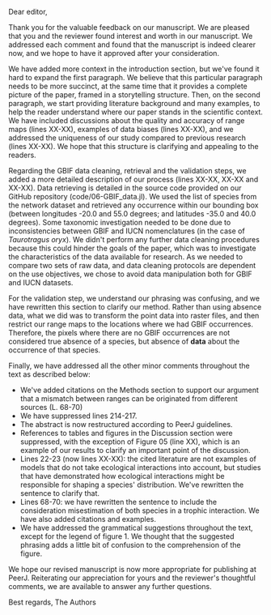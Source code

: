 Dear editor,

Thank you for the valuable feedback on our manuscript. We are pleased that you
and the reviewer found interest and worth in our manuscript. We addressed each comment and found that the manuscript is indeed clearer now, and we hope to have it approved after your consideration.

We have added more context in the introduction section, but we've found it hard
to expand the first paragraph. We believe that this particular paragraph needs
to be more succinct, at the same time that it provides a complete picture of the
paper, framed in a storytelling structure. Then, on the second paragraph, we
start providing literature background and many examples, to help the reader
understand where our paper stands in the scientific context. We have included
discussions about the quality and accuracy of range maps (lines XX-XX), examples
of data biases (lines XX-XX), and we addressed the uniqueness of our study
compared to previous research (lines XX-XX). We hope that this structure is
clarifying and appealing to the readers.

Regarding the GBIF data cleaning, retrieval and the validation steps, we added a
more detailed description of our process (lines XX-XX, XX-XX and XX-XX). Data
retrieving is detailed in the source code provided on our GitHub repository
(code/06-GBIF_data.jl). We used the list of species from the network dataset and
retrieved any occurrence within our bounding box (between longitudes -20.0 and
55.0 degrees; and latitudes -35.0 and 40.0 degrees). Some taxonomic
investigation needed to be done due to inconsistencies between GBIF and IUCN
nomenclatures (in the case of _Taurotragus oryx_). We didn't perform any further
data cleaning procedures because this could hinder the goals of the paper, which
was to investigate the characteristics of the data available for research. As we
needed to compare two sets of raw data, and data cleaning protocols are
dependent on the use objectives, we chose to avoid data manipulation both for
GBIF and IUCN datasets.

For the validation step, we understand our phrasing was confusing, and we have
rewritten this section to clarify our method. Rather than using
absence data, what we did was to transform the point data into raster files, and
then restrict our range maps to the locations where we had GBIF occurrences.
Therefore, the pixels where there are no GBIF occurrences are not considered
true absence of a species, but absence of **data** about the occurrence of that
species.

Finally, we have addressed all the other minor comments throughout the text as
described below:
- We've added citations on the Methods section to support our argument that a
  mismatch between ranges can be originated from different sources (L. 68-70)
- We have suppressed lines 214-217.
- The abstract is now restructured according to PeerJ guidelines.
- References to tables and figures in the Discussion section were suppressed,
  with the exception of Figure 05 (line XX), which is an example of our results
  to clarify an important point of the discussion.
- Lines 22-23 (now lines XX-XX): the cited literature are not examples of models
  that do not take ecological interactions into account, but studies that have
  demonstrated how ecological interactions might be responsible for shaping a
  species' distribution. We've rewritten the sentence to clarify that.
-  Lines 68-70: we have rewritten the sentence to include the consideration
   misestimation of both species in a trophic interaction. We have also added
   citations and examples.
- We have addressed the grammatical suggestions throughout the text, except for
  the legend of figure 1. We thought that the suggested phrasing adds a little
  bit of confusion to the comprehension of the figure.

We hope our revised manuscript is now more appropriate for publishing at PeerJ.
Reiterating our appreciation for yours and the reviewer's thoughtful comments,
we are available to answer any further questions.

Best regards,
The Authors
